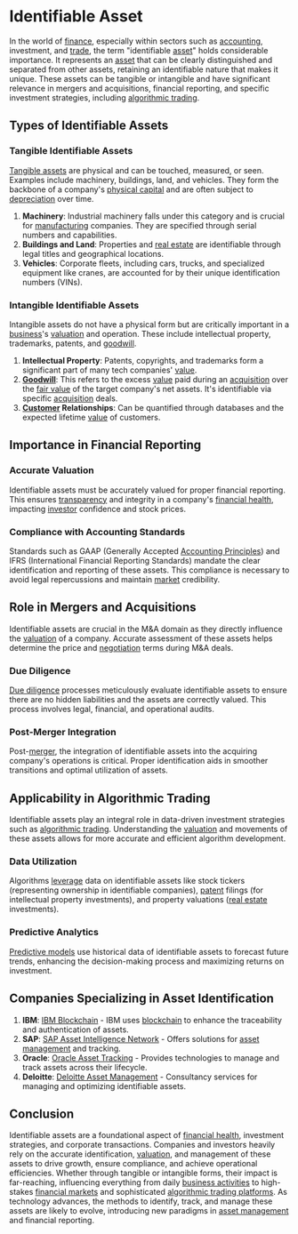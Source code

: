 # Identifiable Asset

In the world of [finance](../f/finance.md), especially within sectors such as [accounting](../a/accounting.md), investment, and [trade](../t/trade.md), the term "identifiable [asset](../a/asset.md)" holds considerable importance. It represents an [asset](../a/asset.md) that can be clearly distinguished and separated from other assets, retaining an identifiable nature that makes it unique. These assets can be tangible or intangible and have significant relevance in mergers and acquisitions, financial reporting, and specific investment strategies, including [algorithmic trading](../a/accountability.md).

## Types of Identifiable Assets

### Tangible Identifiable Assets

[Tangible assets](../t/tangible_asset.md) are physical and can be touched, measured, or seen. Examples include machinery, buildings, land, and vehicles. They form the backbone of a company's [physical capital](../p/physical_capital.md) and are often subject to [depreciation](../d/depreciation.md) over time.

1. **Machinery**: Industrial machinery falls under this category and is crucial for [manufacturing](../m/manufacturing.md) companies. They are specified through serial numbers and capabilities.
2. **Buildings and Land**: Properties and [real estate](../r/real_estate.md) are identifiable through legal titles and geographical locations.
3. **Vehicles**: Corporate fleets, including cars, trucks, and specialized equipment like cranes, are accounted for by their unique identification numbers (VINs).

### Intangible Identifiable Assets

Intangible assets do not have a physical form but are critically important in a [business](../b/business.md)'s [valuation](../v/valuation.md) and operation. These include intellectual property, trademarks, patents, and [goodwill](../g/goodwill.md).

1. **Intellectual Property**: Patents, copyrights, and trademarks form a significant part of many tech companies' [value](../v/value.md).
2. **[Goodwill](../g/goodwill.md)**: This refers to the excess [value](../v/value.md) paid during an [acquisition](../a/acquisition.md) over the [fair value](../f/fair_value.md) of the target company's net assets. It's identifiable via specific [acquisition](../a/acquisition.md) deals.
3. **[Customer](../c/customer.md) Relationships**: Can be quantified through databases and the expected lifetime [value](../v/value.md) of customers.

## Importance in Financial Reporting

### Accurate Valuation

Identifiable assets must be accurately valued for proper financial reporting. This ensures [transparency](../t/transparency.md) and integrity in a company's [financial health](../f/financial_health.md), impacting [investor](../i/investor.md) confidence and stock prices.

### Compliance with Accounting Standards

Standards such as GAAP (Generally Accepted [Accounting Principles](../a/accounting_principles.md)) and IFRS (International Financial Reporting Standards) mandate the clear identification and reporting of these assets. This compliance is necessary to avoid legal repercussions and maintain [market](../m/market.md) credibility.

## Role in Mergers and Acquisitions

Identifiable assets are crucial in the M&A domain as they directly influence the [valuation](../v/valuation.md) of a company. Accurate assessment of these assets helps determine the price and [negotiation](../n/negotiation.md) terms during M&A deals.

### Due Diligence

[Due diligence](../d/due_diligence.md) processes meticulously evaluate identifiable assets to ensure there are no hidden liabilities and the assets are correctly valued. This process involves legal, financial, and operational audits.

### Post-Merger Integration

Post-[merger](../m/merger.md), the integration of identifiable assets into the acquiring company's operations is critical. Proper identification aids in smoother transitions and optimal utilization of assets.

## Applicability in Algorithmic Trading

Identifiable assets play an integral role in data-driven investment strategies such as [algorithmic trading](../a/accountability.md). Understanding the [valuation](../v/valuation.md) and movements of these assets allows for more accurate and efficient algorithm development.

### Data Utilization

Algorithms [leverage](../l/leverage.md) data on identifiable assets like stock tickers (representing ownership in identifiable companies), [patent](../p/patent.md) filings (for intellectual property investments), and property valuations ([real estate](../r/real_estate.md) investments). 

### Predictive Analytics

[Predictive models](../p/predictive_models_in_trading.md) use historical data of identifiable assets to forecast future trends, enhancing the decision-making process and maximizing returns on investment.

## Companies Specializing in Asset Identification

1. **IBM**: [IBM Blockchain](https://www.ibm.com/blockchain) - IBM uses [blockchain](../b/blockchain_in_trading.md) to enhance the traceability and authentication of assets.
2. **SAP**: [SAP Asset Intelligence Network](https://www.sap.com/products/asset-intelligence-network.html) - Offers solutions for [asset management](../a/asset_management.md) and tracking.
3. **Oracle**: [Oracle Asset Tracking](https://www.oracle.com/applications/primavera/products/project-portfolio-management/asset-tracking/) - Provides technologies to manage and track assets across their lifecycle.
4. **Deloitte**: [Deloitte Asset Management](https://www2.deloitte.com/global/en/pages/about-deloitte/articles/asset-management.html) - Consultancy services for managing and optimizing identifiable assets.

## Conclusion

Identifiable assets are a foundational aspect of [financial health](../f/financial_health.md), investment strategies, and corporate transactions. Companies and investors heavily rely on the accurate identification, [valuation](../v/valuation.md), and management of these assets to drive growth, ensure compliance, and achieve operational efficiencies. Whether through tangible or intangible forms, their impact is far-reaching, influencing everything from daily [business activities](../b/business_activities.md) to high-stakes [financial markets](../f/financial_market.md) and sophisticated [algorithmic trading platforms](../a/algorithmic_trading_platforms.md). As technology advances, the methods to identify, track, and manage these assets are likely to evolve, introducing new paradigms in [asset management](../a/asset_management.md) and financial reporting.